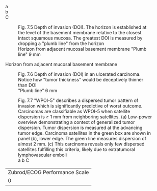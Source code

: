   
a  
b  
C  
</figure>  
<!-- PageNumber="7" -->  
<!-- PageBreak -->  
<!-- PageNumber="88" -->  
<!-- PageHeader="American Joint Committee on Cancer . 2017" -->  
<figure>  
<figcaption>Fig. 7.5 Depth of invasion (DOI). The horizon is established at the level of the basement membrane relative to the closest intact squamous mucosa. The greatest DOI is measured by dropping a "plumb line" from the horizon</figcaption>  
Horizon from adjacent mucosal basement membrane  
"Plumb line"  
9 mm  
</figure>  
Horizon from adjacent mucosal basement membrane  
<figure>  
<figcaption>Fig. 7.6 Depth of invasion (DOI) in an ulcerated carcinoma. Notice how "tumor thickness" would be deceptively thinner than DOI</figcaption>  
"Plumb line"  
6 mm  
</figure>  
<!-- PageBreak -->  
<!-- PageHeader="7 Oral Cavity" -->  
<!-- PageNumber="89" -->  
<figure>  
<figcaption>Fig. 7.7 "WPOI-5" describes a dispersed tumor pattern of invasion which is significantly predictive of worst outcome. Carcinomas are classifiable as WPOI-5 when satellite dispersion is ≥ 1 mm from neighboring satellites. (a) Low-power overview demonstrating a context of generalized tumor dispersion. Tumor dispersion is measured at the advancing tumor edge. Carcinoma satellites in the green box are shown in panel (b), lower edge. The green line measures dispersion of almost 2 mm. (c) This carcinoma reveals only few dispersed satellites fulfilling this criteria, likely due to extratumoral lymphovascular emboli</figcaption>  
a  
b  
C  
</figure>  

<table>  
<tr>  
<td colspan="2">Zubrod/ECOG Performance Scale</td>  
</tr>  
<tr>  
<td>0</td>